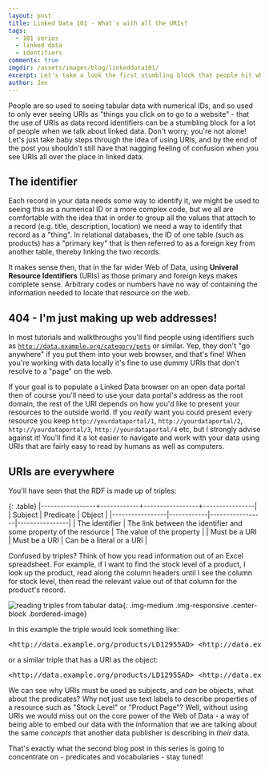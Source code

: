 ```yaml
---
layout: post
title: Linked Data 101 - What's with all the URIs?
tags:
  - 101 series
  - linked data
  - identifiers
comments: true
imgdir:	/assets/images/blog/linkeddata101/
excerpt: Let's take a look the first stumbling block that people hit when they first start looking at linked data - what's with all the URIs?!
author: Jen
---
```


People are so used to seeing tabular data with numerical IDs, and so used to only ever seeing URIs as "things you click on to go to a website" - that the use of URIs as data record identifiers can be a stumbling block for a lot of people when we talk about linked data. Don't worry, you're not alone! Let's just take baby steps through the idea of using URIs, and by the end of the post you shouldn't still have that nagging feeling of confusion when you see URIs all over the place in linked data.

The identifier
------

Each record in your data needs some way to identify it, we might be used to seeing this as a numerical ID or a more complex code, but we all are comfortable with the idea that in order to group all the values that attach to a record (e.g. title, description, location) we need a way to identify that record as a "thing". 
In relational databases, the ID of one table (such as products) has a "primary key" that is then referred to as a foreign key from another table, thereby linking the two records. 

It makes sense then, that in the far wider Web of Data, using **Univeral Resource Identifiers** (URIs) as those primary and foreign keys makes complete sense. Arbitrary codes or numbers have no way of containing the information needed to locate that resource on the web.

404 - I'm just making up web addresses!
----

In most tutorials and walkthroughs you'll find people using identifiers such as <code>http://data.example.org/category/pets</code> or similar. Yep, they don't "go anywhere" if you put them into your web browser, and that's fine! When you're working with data locally it's fine to use dummy URIs that don't resolve to a "page" on the web.

If your goal is to populate a Linked Data browser on an open data portal then of course you'll need to use your data portal's address as the root domain, the rest of the URI depends on how you'd like to present your resources to the outside world. If you *really* want you could present every resource you keep <code>http://yourdataportal/1</code>, <code>http://yourdataportal/2</code>, <code>http://yourdataportal/3</code>, <code>http://yourdataportal/4</code> etc, but I strongly advise against it! You'll find it a lot easier to navigate and work with your data using URIs that are fairly easy to read by humans as well as computers.



URIs are everywhere
-----

You'll have seen that the RDF is made up of triples:

{: .table}
|-----------------+------------+-----------------+----------------|
|   Subject       |         Predicate            |    Object      |
|-----------------|------------|-----------------|----------------|
| The identifier 	| The link between the identifier and some property of the resource | The value of the property 	|
| Must be a URI 	| Must be a URI    	| Can be a literal or a URI    	|

Confused by triples? Think of how you read information out of an Excel spreadsheet. For example, if I want to find the stock level of a product, I look up the product, read along the column headers until I see the column for stock level, then read the relevant value out of that column for the product's record.

![reading triples from tabular data]({{page.imgdir}}csv-to-predicates.png){: .img-medium .img-responsive .center-block .bordered-image}

In this example the triple would look something like:

<pre>
&lt;http://data.example.org/products/LD12955AD&gt; &lt;http://data.example.org/stockLevel&gt; "110"^^&lt;http://www.w3.org/2001/XMLSchema#integer&gt;
</pre>

or a similar triple that has a URI as the object:

<pre>
&lt;http://data.example.org/products/LD12955AD&gt; &lt;http://data.example.org/productPage&gt; &lt;http://shop.example.org/products/lightsaber&gt;
</pre>

We can see why URIs must be used as subjects, and *can* be objects, what about the predicates? Why not just use text labels to describe properties of a resource such as "Stock Level" or "Product Page"? Well, without using URIs we would miss out on the core power of the Web of Data - a way of being able to embed our data with the information that we are talking about the same *concepts* that another data publisher is describing in *their* data. 

That's exactly what the second blog post in this series is going to concentrate on - predicates and vocabularies - stay tuned!